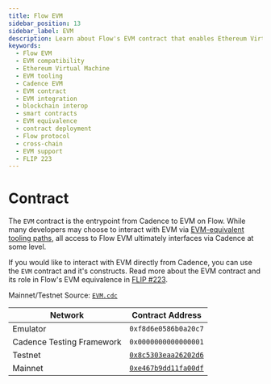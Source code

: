 ```yaml
---
title: Flow EVM
sidebar_position: 13
sidebar_label: EVM
description: Learn about Flow's EVM contract that enables Ethereum Virtual Machine compatibility on Flow. Understand how to interact with EVM from Cadence and access Flow's EVM equivalence features.
keywords:
  - Flow EVM
  - EVM compatibility
  - Ethereum Virtual Machine
  - EVM tooling
  - Cadence EVM
  - EVM contract
  - EVM integration
  - blockchain interop
  - smart contracts
  - EVM equivalence
  - contract deployment
  - Flow protocol
  - cross-chain
  - EVM support
  - FLIP 223
---
```


# Contract

The `EVM` contract is the entrypoint from Cadence to EVM on Flow. While many developers may choose to interact with EVM
via [EVM-equivalent tooling paths](../../evm/using.mdx), all access to Flow EVM ultimately interfaces via Cadence at
some level.

If you would like to interact with EVM directly from Cadence, you can use the `EVM` contract and it's constructs. Read
more about the EVM contract and its role in Flow's EVM equivalence in [FLIP
#223](https://github.com/onflow/flips/blob/main/protocol/20231116-evm-support.md).

Mainnet/Testnet Source: [`EVM.cdc`](https://github.com/onflow/flow-go/blob/master/fvm/evm/stdlib/contract.cdc)

| Network                   | Contract Address                                                           |
| ------------------------- | -------------------------------------------------------------------------- |
| Emulator                  | `0xf8d6e0586b0a20c7`                                                       |
| Cadence Testing Framework | `0x0000000000000001`                                                       |
| Testnet                   | [`0x8c5303eaa26202d6`](https://contractbrowser.com/A.8c5303eaa26202d6.EVM) |
| Mainnet                   | [`0xe467b9dd11fa00df`](https://contractbrowser.com/A.e467b9dd11fa00df.EVM) |
